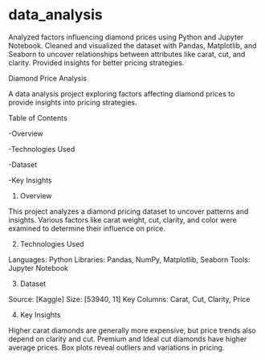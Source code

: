 # data_analysis
Analyzed factors influencing diamond prices using Python and Jupyter Notebook. Cleaned and visualized the dataset with Pandas, Matplotlib, and Seaborn to uncover relationships between attributes like carat, cut, and clarity. Provided insights for better pricing strategies.


Diamond Price Analysis

A data analysis project exploring factors affecting diamond prices to provide insights into pricing strategies.

Table of Contents

-Overview

-Technologies Used

-Dataset

-Key Insights



1. Overview

This project analyzes a diamond pricing dataset to uncover patterns and insights. Various factors like carat weight, cut, clarity, and color were examined to determine their influence on price.


2. Technologies Used

Languages: Python
Libraries: Pandas, NumPy, Matplotlib, Seaborn
Tools: Jupyter Notebook


3. Dataset

Source: [Kaggle]
Size: [53940, 11]
Key Columns: Carat, Cut, Clarity, Price


4. Key Insights

Higher carat diamonds are generally more expensive, but price trends also depend on clarity and cut.
Premium and Ideal cut diamonds have higher average prices.
Box plots reveal outliers and variations in pricing.
